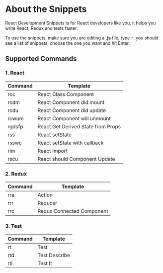# About the Snippets

React Development Snippets is for React developers like you, it helps you write React, Redux and tests faster.

To use the snippets, make sure you are editing a **.js** file, type `r`, you should see a list of snippets, choose the one you want and hit Enter.

## Supported Commands

### 1. React

| Command | Template                           |
| ------- | ---------------------------------- |
| rcc     | React Class Component              |
| rcdm    | React Component did mount          |
| rcdu    | React Component did update         |
| rcwum   | React Component will unmount       |
| rgdsfp  | React Get Derived State from Props |
| rss     | React setState                     |
| rsswc   | React setState with callback       |
| rim     | React Import                       |
| rscu    | React should Component Update      |

### 2. Redux

| Command | Template                  |
| ------- | ------------------------- |
| rra     | Action                    |
| rrr     | Reducer                   |
| rrc     | Redux Connected Component |

### 3. Test

| Command | Template      |
| ------- | ------------- |
| rt      | Test          |
| rtd     | Test Describe |
| rti     | Test It       |
